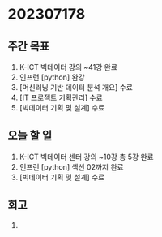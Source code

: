 # 202307178

## 주간 목표
1. K-ICT 빅데이터 강의 ~41강 완료
2. 인프런 [python] 완강
3. [머신러닝 기반 데이터 분석 개요] 수료
4. [IT 프로젝트 기획관리] 수료
5. [빅데이터 기획 및 설계] 수료

## 오늘 할 일
1. K-ICT 빅데이터 센터 강의 ~10강 총 5강 완료
2. 인프런 [python] 섹션 02까지 완료
3. [빅데이터 기획 및 설계] 수료

## 회고
1. 